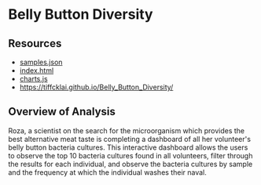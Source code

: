 # Belly Button Diversity

## Resources 
* [samples.json](samples.json)
* [index.html](index.html)
* [charts.js](charts.js)
* https://tiffcklai.github.io/Belly_Button_Diversity/

## Overview of Analysis 
Roza, a scientist on the search for the microorganism which provides the best alternative meat taste is completing a dashboard of all her volunteer's belly button bacteria cultures. This interactive dashboard allows the users to observe the top 10 bacteria cultures found in all volunteers, filter through the results for each individual, and observe the bacteria cultures by sample and the frequency at which the individual washes their naval. 
